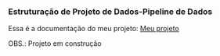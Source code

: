 ### Estruturação de Projeto de Dados-Pipeline de Dados

Essa é a documentação do meu projeto:
[Meu projeto](https://gustavobi4yourdata.github.io/Data-Engineering-Project-04/)

OBS.: Projeto em construção